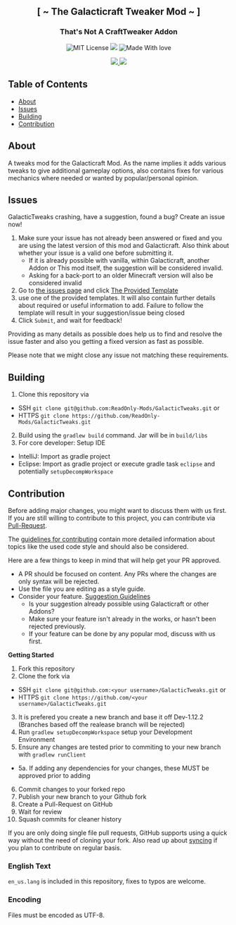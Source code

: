 
<h1 align="center">
  <br>
  <img src="https://i.imgur.com/ucMiR5q.png" alt="">
</h1>



<h2 align="center">[ ~ The Galacticraft Tweaker Mod ~ ]</h2>
<h3 align="center">That's Not A CraftTweaker Addon</h3>

<p align="center">
    <a href="https://github.com/ReadOnly-Mods/GalacticTweaks/blob/dev-1.12.2/LICENSE"></a>
    <img src="https://badgen.net/github/license/micromatch/micromatch"
         alt="MIT License">
    <a href=""></a>
    <img src="https://img.shields.io/github/v/release/ReadOnly-Mods/GalacticTweaks?style=flat-square&label=Release">
    <a href=""></a>
    <img src="https://badgen.net/badge/Made%20With/Love/pink"
         alt="Made With love">
</p>
<p align="center">
<a href="https://www.curseforge.com/minecraft/mc-mods/galactictweaks">
<img src="http://cf.way2muchnoise.eu/full_galactictweaks_downloads.svg">
<a href="https://www.curseforge.com/minecraft/mc-mods/galactictweaks">
<img src="http://cf.way2muchnoise.eu/versions/galactictweaks.svg">
</p></a>

## Table of Contents

* [About](#about)
* [Issues](#issues)
* [Building](#building)
* [Contribution](#contribution)

## About

A tweaks mod for the Galacticraft Mod. As the name implies it adds various tweaks to give additional gameplay options, also contains fixes for various mechanics where needed or wanted by popular/personal opinion.

## Issues

GalacticTweaks crashing, have a suggestion, found a bug?  Create an issue now!

1. Make sure your issue has not already been answered or fixed and you are using the latest version of this mod and Galacticraft. Also think about whether your issue is a valid one before submitting it.
    * If it is already possible with vanilla, within Galacticraft, another Addon or This mod itself, the suggestion will be considered invalid.
    * Asking for a back-port to an older Minecraft version will also be considered invalid
2. Go to [the issues page](https://github.com/ReadOnly-Mods/GalacticTweaks/issues) and click [The Provided Template](https://github.com/ReadOnly-Mods/GalacticTweaks/issues/new/choose)
3. use one of the provided templates. It will also contain further details about required or useful information to add. Failure to follow the template will result in your suggestion/issue being closed
4. Click `Submit`, and wait for feedback!

Providing as many details as possible does help us to find and resolve the issue faster and also you getting a fixed version as fast as possible.

Please note that we might close any issue not matching these requirements.

## Building

1. Clone this repository via 
  - SSH `git clone git@github.com:ReadOnly-Mods/GalacticTweaks.git` or 
  - HTTPS `git clone https://github.com/ReadOnly-Mods/GalacticTweaks.git`
2. Build using the `gradlew build` command. Jar will be in `build/libs`
3. For core developer: Setup IDE
  - IntelliJ: Import as gradle project
  - Eclipse: Import as gradle project or execute gradle task `eclipse` and potentially `setupDecompWorkspace`

## Contribution

Before adding major changes, you might want to discuss them with us first.
If you are still willing to contribute to this project, you can contribute via [Pull-Request](https://help.github.com/articles/creating-a-pull-request).

The [guidelines for contributing](https://github.com/ReadOnly-Mods/GalacticTweaks/blob/dev-1.12.2/CONTRIBUTING.md) contain more detailed information about topics like the used code style and should also be considered.

Here are a few things to keep in mind that will help get your PR approved.

* A PR should be focused on content. Any PRs where the changes are only syntax will be rejected.
* Use the file you are editing as a style guide.
* Consider your feature. [Suggestion Guidelines](http://ae-mod.info/Suggestion-Guidelines/)
  - Is your suggestion already possible using Galacticraft or other Addons?
  - Make sure your feature isn't already in the works, or hasn't been rejected previously.
  - If your feature can be done by any popular mod, discuss with us first.

**Getting Started**

1. Fork this repository
2. Clone the fork via
  * SSH `git clone git@github.com:<your username>/GalacticTweaks.git` or 
  * HTTPS `git clone https://github.com/<your username>/GalacticTweaks.git`
3. It is prefered you create a new branch and base it off Dev-1.12.2 (Branches based off the realease branch will be rejected)
4. Run `gradlew setupDecompWorkspace` setup your Development Environment
5. Ensure any changes are tested prior to commiting to your new branch with `gradlew runClient`
 - 5a. If adding any dependencies for your changes, these MUST be approved prior to adding
6. Commit changes to your forked repo
7. Publish your new branch to your Github fork
8. Create a Pull-Request on GitHub
9. Wait for review
10. Squash commits for cleaner history

If you are only doing single file pull requests, GitHub supports using a quick way without the need of cloning your fork. Also read up about [syncing](https://help.github.com/articles/syncing-a-fork) if you plan to contribute on regular basis.

### English Text

`en_us.lang` is included in this repository, fixes to typos are welcome.

### Encoding

Files must be encoded as UTF-8.
